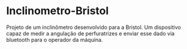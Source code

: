 # Inclinometro-Bristol
Projeto de um inclinômetro desenvolvido para a Bristol. Um dispositivo capaz de medir a angulação de perfuratrizes e enviar esse dado via bluetooth para o operador da máquina.
